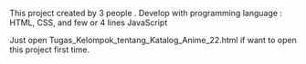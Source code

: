 This project created by 3 people . Develop with programming language : HTML, CSS, and few or 4 lines JavaScript


Just open Tugas_Kelompok_tentang_Katalog_Anime_22.html if want to open this project first time. 

